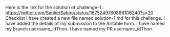 Here is the link for the solution of challenge-1 :
https://twitter.com/SanketSaboo/status/1675249760868106240?s=20
Checklist
 I have created a new file named solution-1.md for this challenge.
 I have added the details of my submission to the Airtable form.
 I have named my branch username_idThon.
 I have named my PR username_idThon.
